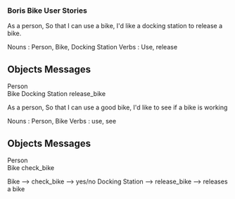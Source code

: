 ### Boris Bike User Stories

As a person,
So that I can use a bike,
I'd like a docking station to release a bike.

Nouns : Person, Bike, Docking Station
Verbs : Use, release

Objects           Messages
--------------------------
Person            
Bike
Docking Station   release_bike

As a person,
So that I can use a good bike,
I'd like to see if a bike is working

Nouns : Person, Bike
Verbs : use, see

Objects           Messages
--------------------------
Person            
Bike              check_bike



Bike --> check_bike  --> yes/no
Docking Station --> release_bike --> releases a bike
